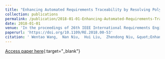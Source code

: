 ```yaml
---
title: "Enhancing Automated Requirements Traceability by Resolving Polysemy"
collection: publications
permalink: /publication/2018-01-01-Enhancing-Automated-Requirements-Traceability-by-Resolving-Polysemy
date: 2018-01-01
venue: 'In the proceedings of 26th IEEE International Requirements Engineering Conference, RE 2018, Banff, AB, Canada, August 20-24, 2018'
paperurl: 'https://doi.org/10.1109/RE.2018.00-53'
citation: ' Wentao Wang,  Nan Niu,  Hui Liu,  Zhendong Niu, &quot;Enhancing Automated Requirements Traceability by Resolving Polysemy.&quot; In the proceedings of 26th IEEE International Requirements Engineering Conference, RE 2018, Banff, AB, Canada, August 20-24, 2018, 2018.'
---
```

[Access paper here](https://doi.org/10.1109/RE.2018.00-53){:target="_blank"}
